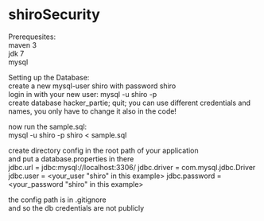 shiroSecurity
=============

Prerequesites:  
maven 3  
jdk 7  
mysql 

Setting up the Database:  
create a new mysql-user shiro with password shiro  
login in with your new user:
  mysql -u shiro -p  
  create database hacker_partie;
  quit;
you can use different credentials and names, you only have to change it also in the code!
 
now run the sample.sql:  
  mysql -u shiro -p shiro < sample.sql

create directory config in the root path of your application  
and put a database.properties in there  
  jdbc.url = jdbc:mysql://localhost:3306/<databasename>
  jdbc.driver = com.mysql.jdbc.Driver
  jdbc.user = <your_user "shiro" in this example>
  jdbc.password = <your_password "shiro" in this example>
  
the config path is in .gitignore  
and so the db credentials are not publicly

